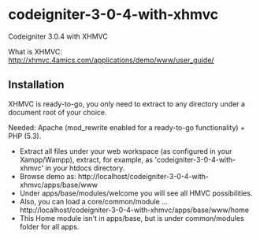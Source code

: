# codeigniter-3-0-4-with-xhmvc
Codeigniter 3.0.4 with XHMVC

What is XHMVC:  http://xhmvc.4amics.com/applications/demo/www/user_guide/

## Installation

XHMVC is ready-to-go, you only need to extract to any directory under a document root of your choice.

Needed: Apache (mod_rewrite enabled for a ready-to-go functionality) + PHP (5.3).

  * Extract all files under your web workspace (as configured in your Xampp/Wampp), extract, for example, as 'codeigniter-3-0-4-with-xhmvc' in your htdocs directory.
  * Browse demo as: http://localhost/codeigniter-3-0-4-with-xhmvc/apps/base/www
  * Under apps/base/modules/welcome you will see all HMVC possibilities.
  * Also, you can load a core/common/module ... http://localhost/codeigniter-3-0-4-with-xhmvc/apps/base/www/home
  * This Home module isn't in apps/base, but is under common/modules folder for all apps.






